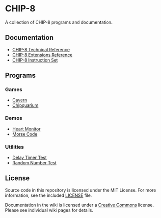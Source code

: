 # CHIP-8
A collection of CHIP-8 programs and documentation.

## Documentation

- [CHIP-8 Technical Reference][technical]
- [CHIP-8 Extensions Reference][extensions]
- [CHIP-8 Instruction Set][instructions]

## Programs 

### Games

- [Cavern](cavern)
- [Chipquarium](chipquarium)

### Demos

- [Heart Monitor](heartmonitor)
- [Morse Code](morsecode)

### Utilities

- [Delay Timer Test](delaytimer)
- [Random Number Test](randomnumber)

## License
Source code in this repository is licensed under the MIT License. For more
information, see the included [LICENSE][mit-license] file.

Documentation in the wiki is licensed under a [Creative Commons] license. Please
see individual wiki pages for details.

[mit-license]: LICENSE "MIT License"
[Creative Commons]: https://creativecommons.org/
[technical]: https://github.com/mattmikolay/chip-8/wiki/CHIP%E2%80%908-Technical-Reference
[extensions]: https://github.com/mattmikolay/chip-8/wiki/CHIP%E2%80%908-Extensions-Reference
[instructions]: https://github.com/mattmikolay/chip-8/wiki/CHIP%E2%80%908-Instruction-Set
